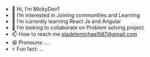 - 👋 Hi, I’m MickyDev1
- 👀 I’m interested in Joining communities and Learning
- 🌱 I’m currently learning React Js and Angular 
- 💞️ I’m looking to collaborate on Problem solving project
- 📫 How to reach me oladelemichael587@gmail.com 
- 😄 Pronouns: ...
- ⚡ Fun fact: ...

<!---
MickyDev1/MickyDev1 is a ✨ special ✨ repository because its `README.md` (this file) appears on your GitHub profile.
You can click the Preview link to take a look at your changes.
--->
